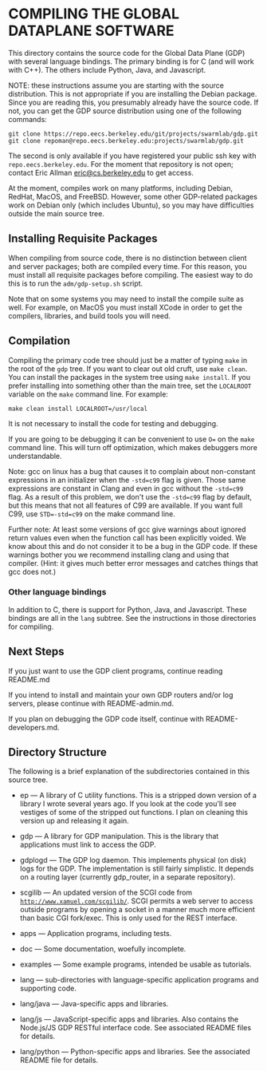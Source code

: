 <!-- Use "pandoc -sS -o README-compiling.html README-compiling.md" to process this to HTML -->

COMPILING THE GLOBAL DATAPLANE SOFTWARE
=======================================

This directory contains the source code for the Global Data Plane
(GDP) with several language bindings.  The primary binding is for
C (and will work with C++).  The others include Python, Java, and
Javascript.

NOTE: these instructions assume you are starting with the source
distribution.  This is not appropriate if you are installing the
Debian package.  Since you are reading this, you presumably already
have the source code.  If not, you can get the GDP source distribution
using one of the following commands:

	git clone https://repo.eecs.berkeley.edu/git/projects/swarmlab/gdp.git
	git clone repoman@repo.eecs.berkeley.edu:projects/swarmlab/gdp.git

The second is only available if you have registered your public
ssh key with `repo.eecs.berkeley.edu`.  For the moment that repository
is not open; contact Eric Allman <eric@cs.berkeley.edu> to get access.

At the moment, compiles work on many platforms, including Debian,
RedHat, MacOS, and FreeBSD.  However, some other GDP-related packages
work on Debian only (which includes Ubuntu), so you may have
difficulties outside the main source tree.

Installing Requisite Packages
-----------------------------

When compiling from source code, there is no distinction between
client and server packages; both are compiled every time.  For this
reason, you must install all requisite packages before compiling.
The easiest way to do this is to run the `adm/gdp-setup.sh`
script.

Note that on some systems you may need to install the compile suite
as well.  For example, on MacOS you must install XCode in order to
get the compilers, libraries, and build tools you will need.

Compilation
-----------

Compiling the primary code tree should just be a matter of typing
`make` in the root of the `gdp` tree.  If you want to clear out
old cruft, use `make clean`.  You can install the packages in the
system tree using `make install`.  If you prefer installing into
something other than the main tree, set the `LOCALROOT` variable
on the `make` command line.  For example:

	make clean install LOCALROOT=/usr/local

It is not necessary to install the code for testing and debugging.

If you are going to be debugging it can be convenient to use
`O=` on the `make` command line.  This will turn off optimization,
which makes debuggers more understandable.

Note: gcc on linux has a bug that causes it to complain about
non-constant expressions in an initializer when the `-std=c99`
flag is given.  Those same expressions are constant in Clang
and even in gcc without the `-std=c99` flag.  As a result of
this problem, we don't use the `-std=c99` flag by default, but
this means that not all features of C99 are available.
If you want full C99, use `STD=-std=c99` on the make command
line.

Further note: At least some versions of gcc give warnings
about ignored return values even when the function call has
been explicitly voided.  We know about this and do not
consider it to be a bug in the GDP code.  If these warnings
bother you we recommend installing clang and using that
compiler.  (Hint: it gives much better error messages and
catches things that gcc does not.)

### Other language bindings

In addition to C, there is support for Python, Java, and
Javascript.  These bindings are all in the `lang` subtree.
See the instructions in those directories for compiling.

Next Steps
----------

If you just want to use the GDP client programs, continue
reading README.md

If you intend to install and maintain your own GDP routers
and/or log servers, please continue with README-admin.md.

If you plan on debugging the GDP code itself, continue with
README-developers.md.

Directory Structure
-------------------

The following is a brief explanation of the subdirectories
contained in this source tree.

* ep &mdash; A library of C utility functions.  This is a stripped
	down version of a library I wrote several years ago.
	If you look at the code you'll see vestiges of some
	of the stripped out functions.  I plan on cleaning
	this version up and releasing it again.

* gdp &mdash; A library for GDP manipulation.  This is the library
	that applications must link to access the GDP.

* gdplogd &mdash; The GDP log daemon.  This implements physical
	(on disk) logs for the GDP.  The implementation is
	still fairly simplistic.  It depends on a routing
	layer (currently gdp_router, in a separate repository).

* scgilib &mdash; An updated version of the SCGI code from
	[`http://www.xamuel.com/scgilib/`](http://www.xameul.com/scgilib/).
	SCGI permits a web server to access outside programs by opening
	a socket in a manner much more efficient than basic
	CGI fork/exec.  This is only used for the REST interface.

* apps &mdash; Application programs, including tests.

* doc &mdash; Some documentation, woefully incomplete.

* examples &mdash; Some example programs, intended be usable as
	tutorials.

* lang &mdash; sub-directories with language-specific application
	programs and supporting code.

* lang/java &mdash; Java-specific apps and libraries.

* lang/js &mdash; JavaScript-specific apps and libraries.  Also contains
	the Node.js/JS GDP RESTful interface code.  See associated
	README files for details.

* lang/python &mdash; Python-specific apps and libraries.  See the
	associated README file for details.

<!-- vim: set ai sw=4 sts=4 ts=4 : -->

